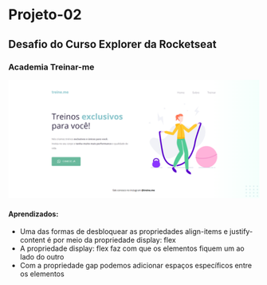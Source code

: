 # Projeto-02
## Desafio do Curso Explorer da Rocketseat

### Academia Treinar-me

<img src="/images/imagem-final-do-projeto/Desafio-02.png" alt="Imagem do site contruido no projeto 02 do curso Explorer" />

#### Aprendizados:

<ul>
<li>Uma das formas de desbloquear as propriedades align-items e justify-content é por meio da propriedade display: flex</li>
<li>A propriedade display: flex faz com que os elementos fiquem um ao lado do outro</li>
<li>Com a propriedade gap podemos adicionar espaços específicos entre os elementos</li>
</ul>